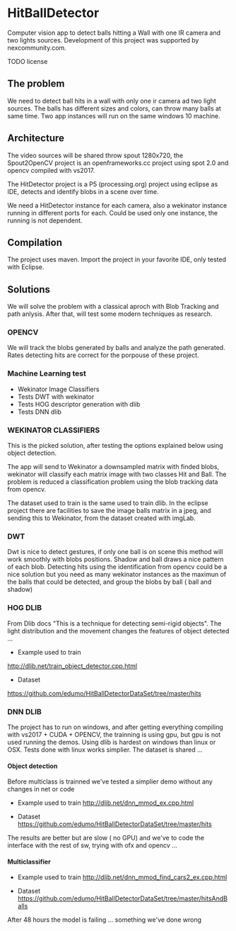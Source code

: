 # HitBallDetector

Computer vision app to detect balls hitting a Wall with one IR camera and two lights sources. Development of this project was supported by nexcommunity.com.

TODO license

## The problem

We need to detect ball hits in a wall with only one ir camera ad two light sources. The balls has different sizes and colors, can throw many balls at same time. Two app instances will run on the same windows 10 machine.

## Architecture

The video sources will be shared throw spout 1280x720, the Spout2OpenCV project is an openframeworks.cc project using spot 2.0 and opencv compiled with vs2017.

The HitDetector project is a P5 (processing.org) project using eclipse as IDE, detects and identify blobs in a scene over time. 

We need a HitDetector instance for each camera, also a wekinator instance running in different ports for each. Could be used only one instance, the running is not dependent.

## Compilation

The project uses maven. Import the project in your favorite IDE, only tested with Eclipse.

## Solutions

We will solve the problem with a classical aproch with Blob Tracking and path anlysis. After that, will test some modern techniques as research.

### OPENCV

We will track the blobs generated by balls and analyze the path generated. Rates detecting hits are correct for the porpouse of these project. 

### Machine Learning test

- Wekinator Image Classifiers
- Tests DWT with wekinator
- Tests HOG descriptor generation with dlib
- Tests DNN dlib 

### WEKINATOR CLASSIFIERS

This is the picked solution, after testing the options explained below using object detection. 

The app will send to Wekinator a downsampled matrix with finded blobs, wekinator will classify each matrix image with two classes Hit and Ball. The problem is reduced a classification problem using the blob tracking data from opencv.

The dataset used to train is the same used to train dlib. In the eclipse project there are facilities to save the image balls matrix in a jpeg, and sending this to Wekinator, from the dataset created with imgLab.

### DWT

Dwt is nice to detect gestures, if only one ball is on scene this method will work smoothly with blobs positions. Shadow and  ball draws a nice pattern of each blob. Detecting hits using the identification from opencv could be a nice solution but you need as many wekinator instances as the maximun of the balls that could be detected, and group the blobs by ball ( ball and shadow)

### HOG DLIB

From Dlib docs "This is a technique for detecting semi-rigid objects". The light distribution and the movement changes the features of object detected ...

- Example used to train

http://dlib.net/train_object_detector.cpp.html

- Dataset

https://github.com/edumo/HitBallDetectorDataSet/tree/master/hits

### DNN DLIB

The project has to run on windows, and after getting everything compiling with vs2017 + CUDA + OPENCV, the trainning is using gpu, but gpu is not used running the demos. Using dlib is hardest on windows than linux or OSX. Tests done with linux works simplier. The dataset is shared ... 

#### Object detection

Before multiclass is trainned we've tested a simplier demo without any changes in net or code 

- Example used to train
http://dlib.net/dnn_mmod_ex.cpp.html

- Dataset
https://github.com/edumo/HitBallDetectorDataSet/tree/master/hits

The results are better but are slow ( no GPU) and we've to code the interface with the rest of sw, trying with ofx and opencv ...

#### Multiclassifier

- Example used to train
http://dlib.net/dnn_mmod_find_cars2_ex.cpp.html

- Dataset
https://github.com/edumo/HitBallDetectorDataSet/tree/master/hitsAndBalls

After 48 hours the model is failing ... something we've done wrong




